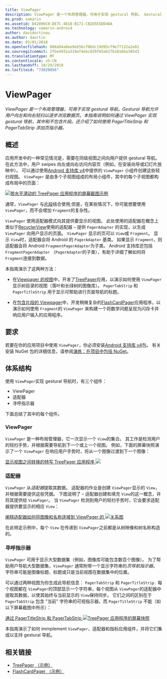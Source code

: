```yaml
---
title: ViewPager
description: ViewPager 是一个布局管理器，可用于实现 gestural 导航。 Gestural 导航允许用户向左和向右轻扫以逐步浏览数据页。 本指南说明如何通过 ViewPager 实现 gestural 导航，其中和不包含片段。 还介绍了如何使用 PagerTitleStrip 和 PagerTabStrip 添加页指示器。
ms.prod: xamarin
ms.assetid: D42896C0-DE7C-4818-B171-CB2D5E5DD46A
ms.technology: xamarin-android
author: davidortinau
ms.author: daortin
ms.date: 03/01/2018
ms.openlocfilehash: 600a94a0ee9eb5bcf06dc19d95cf9e77132a2e81
ms.sourcegitcommit: 2fbe4932a319af4ebc829f65eb1fb1816ba305d3
ms.translationtype: MT
ms.contentlocale: zh-CN
ms.lasthandoff: 10/29/2019
ms.locfileid: "73029056"
---
```

# <a name="viewpager"></a>ViewPager

_ViewPager 是一个布局管理器，可用于实现 gestural 导航。Gestural 导航允许用户向左和向右轻扫以逐步浏览数据页。本指南说明如何通过 ViewPager 实现 gestural 导航，其中和不包含片段。还介绍了如何使用 PagerTitleStrip 和 PagerTabStrip 添加页指示器。_

## <a name="overview"></a>概述

应用开发中的一种常见情况是，需要在同级视图之间向用户提供 gestural 导航。 在此方法中，用户 swipes 向左或向右访问内容页（例如，在安装向导或幻灯片放映中）。 可以通过使用[Android 支持库 v4](https://www.nuget.org/packages/Xamarin.Android.Support.v4/)中提供的 `ViewPager` 小组件创建这些轻扫视图。 `ViewPager` 是由多个子视图组成的布局小组件，其中的每个子视图都构成布局中的页面： 

[![带水平滑动的 TreePager 应用程序的屏幕截图示例](images/01-intro-sml.png)](images/01-intro.png#lightbox)

通常，`ViewPager` 与[片段](~/android/platform/fragments/index.md)结合使用;但是，在某些情况下，你可能想要使用 `ViewPager`，而不会增加 `Fragment`的复杂性。

`ViewPager` 使用适配器模式向其提供要显示的视图。 此处使用的适配器在概念上类似于[RecyclerView](~/android/user-interface/layouts/recycler-view/index.md)使用的适配器 &ndash; 提供 `PagerAdapter` 的实现，以生成 `ViewPager` 向用户显示的页面。 `ViewPager` 显示的页可以 `View`或 `Fragment`。 显示 `View`时，适配器会将 Android 的 `PagerAdapter` 基类。 如果显示 `Fragment`，则适配器会将 Android `FragmentPagerAdapter`为子类。 Android 支持库还包括 `FragmentPagerAdapter` （`PagerAdapter`的子类），有助于详细了解如何将 `Fragment`连接到数据。 

本指南演示了这两种方法： 

- 在[Viewpager 的视图](~/android/user-interface/controls/view-pager/viewpager-and-views.md)中，开发了[TreePager](https://docs.microsoft.com/samples/xamarin/monodroid-samples/userinterface-treepager)应用，以演示如何使用 `ViewPager` 显示树目录的视图（落叶和长绿树的图像库）。 
    `PagerTabStrip` 和 `PagerTitleStrip` 用于显示可帮助进行页面导航的标题。

- 在[包含片段的 Viewpager](~/android/user-interface/controls/view-pager/viewpager-and-fragments.md)中，开发稍微复杂的[FlashCardPager](https://docs.microsoft.com/samples/xamarin/monodroid-samples/userinterface-flashcardpager)应用程序，以演示如何使用 `Fragment`的 `ViewPager` 来构建一个将数学问题呈现为闪存卡并响应用户输入的应用程序。 

## <a name="requirements"></a>要求

若要在你的应用项目中使用 `ViewPager`，你必须安装[Android 支持库 v4](https://www.nuget.org/packages/Xamarin.Android.Support.v4/)包。 有关安装 NuGet 包的详细信息，请参阅[演练：在项目中包括 NuGet](https://docs.microsoft.com/visualstudio/mac/nuget-walkthrough)。 

## <a name="architecture"></a>体系结构

使用 `ViewPager`实现 gestural 导航时，有三个组件：

- ViewPager
- 适配器
- 寻呼指示器

下面总结了其中的每个组件。

### <a name="viewpager"></a>ViewPager

`ViewPager` 是一种布局管理器，它一次显示一个 `View`的集合。 其工作是检测用户的轻扫手势，并根据需要导航到下一个或上一个视图。 例如，下面的屏幕快照演示了一个 `ViewPager` 在响应用户手势时，将从一个图像过渡到下一个图像： 

[显示视图之间转换的特写 TreePager 应用程序 ![](images/02-transition-sml.png)](images/02-transition.png#lightbox)

### <a name="adapter"></a>适配器

`ViewPager` 从*适配器*提取其数据。 适配器的作业是创建 `ViewPager`显示的 `View`，并根据需要提供这些凭据。 下图说明了 &ndash; 适配器创建和填充 `View`的这一概念，并将其提供给 `ViewPager`。 当 `ViewPager` 检测到用户的轻扫手势时，它会要求适配器提供要显示的相应 `View`： 

[阐释适配器如何将图像和名称连接到 ViewPager 的 ![关系图](images/03-adapter-sml.png)](images/03-adapter.png#lightbox)

在此特定示例中，每个 `View` 在传递到 `ViewPager`之前都是从树映像和树名称构造的。 

### <a name="pager-indicator"></a>寻呼指示器

`ViewPager` 可用于显示大型数据集（例如，图像库可能包含数百个图像）。 为了帮助用户导航大型数据集，`ViewPager` 通常附带一个显示字符串的*页导航指示器*。 字符串可能是图像标题、标题或只是当前视图在数据集中的位置。 

可以通过两种视图为你生成此导航信息： `PagerTabStrip` 和 `PagerTitleStrip.` 每个视图都在 `ViewPager`的顶部显示一个字符串，每个视图从 `ViewPager`的适配器中提取其数据，以使其始终与当前显示的 `View`保持同步。 它们之间的区别在于 `PagerTabStrip` 包含 "当前" 字符串的可视指示器，而 `PagerTitleStrip` 不能（如以下屏幕截图中所示）： 

[通过 PagerTitleStrip 和 PagerTabStrip ![TreePager 应用程序的屏幕快照](images/04-comparison-sml.png)](images/04-comparison.png#lightbox)

本指南演示了如何 immplement `ViewPager`、适配器和指标应用组件，并将它们集成以支持 gestural 导航。 

## <a name="related-links"></a>相关链接

- [TreePager （示例）](https://docs.microsoft.com/samples/xamarin/monodroid-samples/userinterface-treepager)
- [FlashCardPager （示例）](https://docs.microsoft.com/samples/xamarin/monodroid-samples/userinterface-flashcardpager)
